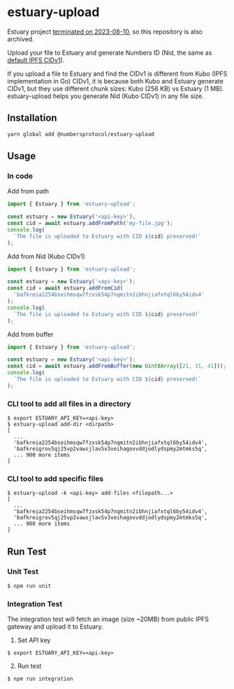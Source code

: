 # estuary-upload

Estuary project [terminated on 2023-08-10](https://x.com/Estuary_Tech/status/1689468956980228096?s=20), so this repository is also archived.

Upload your file to Estuary and generate Numbers ID (Nid, the same as [default IPFS CIDv1](https://github.com/ipfs/kubo)).

If you upload a file to Estuary and find the CIDv1 is different from Kubo (IPFS implementation in Go) CIDv1, it is because both Kubo and Estuary generate CIDv1, but they use different chunk sizes: Kubo (256 KB) vs Estuary (1 MB). estuary-upload helps you generate Nid (Kubo CIDv1) in any file size.

## Installation
```bash
yarn global add @numbersprotocol/estuary-upload
```

## Usage

### In code

Add from path

```javascript
import { Estuary } from 'estuary-upload';

const estuary = new Estuary('<api-key>');
const cid = await estuary.addFromPath('my-file.jpg');
console.log(
  `The file is uploaded to Estuary with CID ${cid} preserved!`
);
```

Add from Nid (Kubo CIDv1)

```javascript
import { Estuary } from 'estuary-upload';

const estuary = new Estuary('<api-key>');
const cid = await estuary.addFromCid(
  'bafkreia2254bseihmsqw7fzxsk54p7nqmitn2ibhnjiafxtql6by54idv4'
);
console.log(
  `The file is uploaded to Estuary with CID ${cid} preserved!`
);
```

Add from buffer

```javascript
import { Estuary } from 'estuary-upload';

const estuary = new Estuary('<api-key>');
const cid = await estuary.addFromBuffer(new Uint8Array([21, 31, 41]));
console.log(
  `The file is uploaded to Estuary with CID ${cid} preserved!`
);
```

### CLI tool to add all files in a directory

```
$ export ESTUARY_API_KEY=<api-key>
$ estuary-upload add-dir <dirpath>
[
  ...
  'bafkreia2254bseihmsqw7fzxsk54p7nqmitn2ibhnjiafxtql6by54idv4',
  'bafkreigrov5qj25vp2vawsjlav5v3veihagovvddjodlydspmy2mtmks5q',
  ... 900 more items
]
```

### CLI tool to add specific files

```
$ estuary-upload -k <api-key> add-files <filepath...>
[
  ...
  'bafkreia2254bseihmsqw7fzxsk54p7nqmitn2ibhnjiafxtql6by54idv4',
  'bafkreigrov5qj25vp2vawsjlav5v3veihagovvddjodlydspmy2mtmks5q',
  ... 900 more items
]
```

## Run Test

### Unit Test

```bash
$ npm run unit
```

### Integration Test

The integration test will fetch an image (size ~20MB) from public IPFS gateway and upload it to Estuary.

1. Set API key

```
$ export ESTUARY_API_KEY=<api-key>
```

2. Run test

```
$ npm run integration
```
